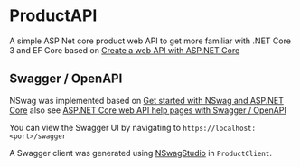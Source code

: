 # ProductAPI
A simple ASP Net core product web API to get more familiar with .NET Core 3 and EF Core based on [Create a web API with ASP.NET Core](https://docs.microsoft.com/en-us/aspnet/core/tutorials/first-web-api?view=aspnetcore-3.0&tabs=visual-studio)


## Swagger / OpenAPI

NSwag was implemented based on [Get started with NSwag and ASP.NET Core](https://docs.microsoft.com/en-us/aspnet/core/tutorials/getting-started-with-nswag?view=aspnetcore-3.0&tabs=visual-studio) also see [ASP.NET Core web API help pages with Swagger / OpenAPI](https://docs.microsoft.com/en-us/aspnet/core/tutorials/web-api-help-pages-using-swagger?view=aspnetcore-3.0)

You can view the Swagger UI by navigating to `https://localhost:<port>/swagger`

A Swagger client was generated using [NSwagStudio](https://github.com/RicoSuter/NSwag/wiki/NSwagStudio) in `ProductClient`.